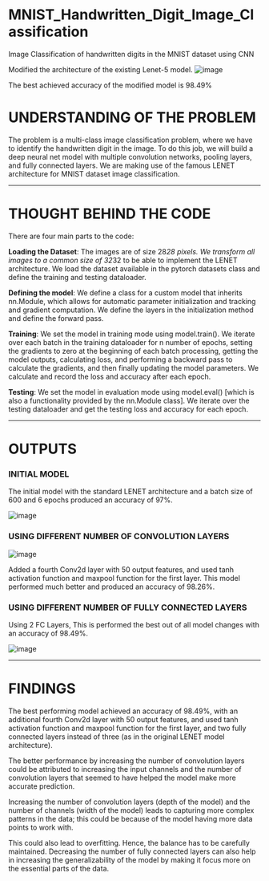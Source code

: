 # MNIST_Handwritten_Digit_Image_Classification

Image Classification of handwritten digits in the MNIST dataset using CNN

Modified the architecture of the existing Lenet-5 model.
![image](https://github.com/AishwaryaHastak/MNIST_Digit_Classification/assets/31357026/ae4d4fcc-acb5-490c-aec6-acab678d49a6)

The best achieved accuracy of the modified model is 98.49%

# UNDERSTANDING OF THE PROBLEM
The problem is a multi-class image classification problem, where we have to identify the handwritten digit in the image.
To do this job, we will build a deep neural net model with multiple convolution networks, pooling layers, and fully connected layers. We are making use of the famous LENET architecture for MNIST dataset image classification.

---

# THOUGHT BEHIND THE CODE

There are four main parts to the code:

**Loading the Dataset**: The images are of size 28*28 pixels. We transform all images to a common size of 32*32 to be able to implement the LENET architecture.  We load the dataset available in the pytorch datasets class and define the training and testing dataloader.

**Defining the model**: We define a class for a custom model that inherits nn.Module, which allows for automatic parameter initialization and tracking and gradient computation. We define the layers in the initialization method and define the forward pass.

**Training**: We set the model in training mode using model.train(). We iterate over each batch in the training dataloader for n number of epochs, setting the gradients to zero at the beginning of each batch processing, getting the model outputs, calculating loss, and performing a backward pass to calculate the gradients, and then finally updating the model parameters. We calculate and record the loss and accuracy after each epoch.

**Testing**: We set the model in evaluation mode using model.eval() [which is also a functionality provided by the nn.Module class]. We iterate over the testing dataloader and get the testing loss and accuracy for each epoch.

---
# OUTPUTS

### INITIAL MODEL

The initial model with the standard LENET architecture and a batch size of 600 and 6 epochs produced an accuracy of 97%.

![image](https://github.com/AishwaryaHastak/MNIST_Digit_Classification/assets/31357026/66cea2a6-3390-444b-8e62-0872293c917c)


### USING DIFFERENT NUMBER OF CONVOLUTION LAYERS

![image](https://github.com/AishwaryaHastak/MNIST_Digit_Classification/assets/31357026/62157475-7bb1-43b9-abe9-1b7a71a6755e)


Added a fourth Conv2d layer with 50 output features, and used tanh activation function and maxpool function for the first layer. This model performed much better and produced an accuracy of 98.26%.

### USING DIFFERENT NUMBER OF FULLY CONNECTED LAYERS

Using 2 FC Layers, This is performed the best out of all model changes with an accuracy of 98.49%.

![image](https://github.com/AishwaryaHastak/MNIST_Digit_Classification/assets/31357026/7dd9676e-0dd5-4488-adea-aa2ef3cc8e4f)

---

# FINDINGS

The best performing model achieved an accuracy of 98.49%, with an additional fourth Conv2d layer with 50 output features, and used tanh activation function and maxpool function for the first layer, and two fully connected layers instead of three (as in the original LENET model architecture).

The better performance by increasing the number of convolution layers could be attributed to increasing the input channels and the number of convolution layers that seemed to have helped the model make more accurate prediction.

Increasing the number of convolution layers (depth of the model) and the number of channels (width of the model) leads to capturing more complex patterns in the data; this could be because of the model having more data points to work with.

This could also lead to overfitting. Hence, the balance has to be carefully maintained. Decreasing the number of fully connected layers can also help in increasing the generalizability of the model by making it focus more on the essential parts of the data.


